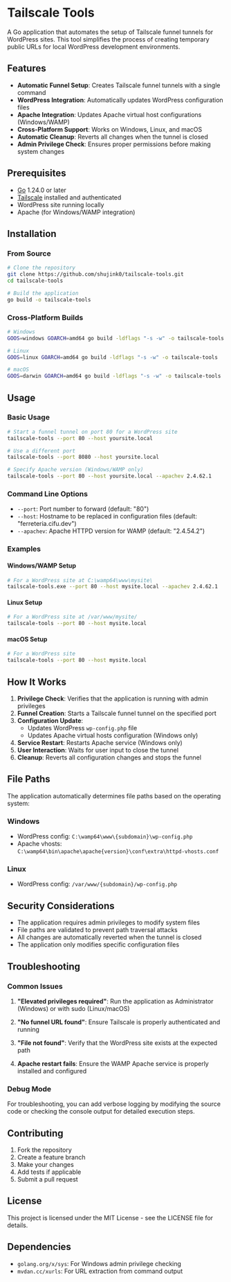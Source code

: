 # Tailscale Tools

A Go application that automates the setup of Tailscale funnel tunnels for WordPress sites. This tool simplifies the process of creating temporary public URLs for local WordPress development environments.

## Features

- **Automatic Funnel Setup**: Creates Tailscale funnel tunnels with a single command
- **WordPress Integration**: Automatically updates WordPress configuration files
- **Apache Integration**: Updates Apache virtual host configurations (Windows/WAMP)
- **Cross-Platform Support**: Works on Windows, Linux, and macOS
- **Automatic Cleanup**: Reverts all changes when the tunnel is closed
- **Admin Privilege Check**: Ensures proper permissions before making system changes

## Prerequisites

- [Go](https://golang.org/dl/) 1.24.0 or later
- [Tailscale](https://tailscale.com/) installed and authenticated
- WordPress site running locally
- Apache (for Windows/WAMP integration)

## Installation

### From Source

```bash
# Clone the repository
git clone https://github.com/shujink0/tailscale-tools.git
cd tailscale-tools

# Build the application
go build -o tailscale-tools
```

### Cross-Platform Builds

```bash
# Windows
GOOS=windows GOARCH=amd64 go build -ldflags "-s -w" -o tailscale-tools.exe

# Linux
GOOS=linux GOARCH=amd64 go build -ldflags "-s -w" -o tailscale-tools

# macOS
GOOS=darwin GOARCH=amd64 go build -ldflags "-s -w" -o tailscale-tools
```

## Usage

### Basic Usage

```bash
# Start a funnel tunnel on port 80 for a WordPress site
tailscale-tools --port 80 --host yoursite.local

# Use a different port
tailscale-tools --port 8080 --host yoursite.local

# Specify Apache version (Windows/WAMP only)
tailscale-tools --port 80 --host yoursite.local --apachev 2.4.62.1
```

### Command Line Options

- `--port`: Port number to forward (default: "80")
- `--host`: Hostname to be replaced in configuration files (default: "ferreteria.cifu.dev")
- `--apachev`: Apache HTTPD version for WAMP (default: "2.4.54.2")

### Examples

#### Windows/WAMP Setup

```bash
# For a WordPress site at C:\wamp64\www\mysite\
tailscale-tools.exe --port 80 --host mysite.local --apachev 2.4.62.1
```

#### Linux Setup

```bash
# For a WordPress site at /var/www/mysite/
tailscale-tools --port 80 --host mysite.local
```

#### macOS Setup

```bash
# For a WordPress site
tailscale-tools --port 80 --host mysite.local
```

## How It Works

1. **Privilege Check**: Verifies that the application is running with admin privileges
2. **Funnel Creation**: Starts a Tailscale funnel tunnel on the specified port
3. **Configuration Update**: 
   - Updates WordPress `wp-config.php` file
   - Updates Apache virtual hosts configuration (Windows only)
4. **Service Restart**: Restarts Apache service (Windows only)
5. **User Interaction**: Waits for user input to close the tunnel
6. **Cleanup**: Reverts all configuration changes and stops the funnel

## File Paths

The application automatically determines file paths based on the operating system:

### Windows
- WordPress config: `C:\wamp64\www\{subdomain}\wp-config.php`
- Apache vhosts: `C:\wamp64\bin\apache\apache{version}\conf\extra\httpd-vhosts.conf`

### Linux
- WordPress config: `/var/www/{subdomain}/wp-config.php`

## Security Considerations

- The application requires admin privileges to modify system files
- File paths are validated to prevent path traversal attacks
- All changes are automatically reverted when the tunnel is closed
- The application only modifies specific configuration files

## Troubleshooting

### Common Issues

1. **"Elevated privileges required"**: Run the application as Administrator (Windows) or with sudo (Linux/macOS)

2. **"No funnel URL found"**: Ensure Tailscale is properly authenticated and running

3. **"File not found"**: Verify that the WordPress site exists at the expected path

4. **Apache restart fails**: Ensure the WAMP Apache service is properly installed and configured

### Debug Mode

For troubleshooting, you can add verbose logging by modifying the source code or checking the console output for detailed execution steps.

## Contributing

1. Fork the repository
2. Create a feature branch
3. Make your changes
4. Add tests if applicable
5. Submit a pull request

## License

This project is licensed under the MIT License - see the LICENSE file for details.

## Dependencies

- `golang.org/x/sys`: For Windows admin privilege checking
- `mvdan.cc/xurls`: For URL extraction from command output
